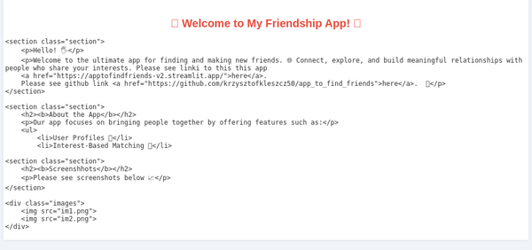 <!DOCTYPE html>
<html lang="en">
<head>
    <meta charset="UTF-8">
    <meta name="viewport" content="width=device-width, initial-scale=1.0">
    <title>Friendship App</title>
    <style>
        body {
            font-family: 'Arial', sans-serif;
            background-color: #f0f4f8;
            color: #333;
            margin: 0;
            padding: 0;
            max-width: 100%;
            overflow-x: hidden;
        }
        .container {
            width: 98%;
            margin: auto;
            padding: 0.2rem;
            background: #fff;
            box-shadow: 0 0 5px rgba(0,0,0,0.1);
        }
        .title {
            color: #e74c3c;
            text-align: center;
            font-size: 1.25rem;
            margin-bottom: 0.2rem;
        }
        .section {
            margin: 0.2rem 0;
        }
        .section h2 {
            color: #3498db;
            border-bottom: 1px solid #3498db;
            padding-bottom: 0.1rem;
            font-size: 0.8rem;
            margin-bottom: 0.2rem;
        }
        .highlight {
            background: #f9e79f;
            padding: 0.05rem 0.2rem;
            border-radius: 5px;
        }
        .emoji {
            font-size: 0.8rem;
        }
    </style>
</head>
<body>

<div class="container">
    <h1 class="title">🌟 Welcome to My Friendship App! 🌟</h1>

    <section class="section">
        <p>Hello! 🖐</p>
        <p>Welcome to the ultimate app for finding and making new friends. 🌐 Connect, explore, and build meaningful relationships with people who share your interests. Please see linki to this this app
        <a href="https://apptofindfriends-v2.streamlit.app/">here</a>.
        Please see github link <a href="https://github.com/krzysztofkleszcz50/app_to_find_friends">here</a>.  🚀</p>
    </section>

    <section class="section">
        <h2><b>About the App</b></h2>
        <p>Our app focuses on bringing people together by offering features such as:</p>
        <ul>
            <li>User Profiles 👤</li>
            <li>Interest-Based Matching 💬</li>

    <section class="section">
        <h2><b>Screenshhots</b></h2>
        <p>Please see screenshots below 📈</p>
    </section>

    <div class="images"> 
        <img src="im1.png"> 
        <img src="im2.png">
    </div>

</div>

</body>
</html>
